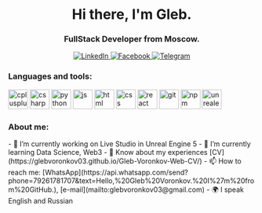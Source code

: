 <div id="header" align="center">
  <h1>Hi there, I'm Gleb.</h1>
  <h3>FullStack Developer from Moscow.</h3>
</div>
<div id="social" align="center">
  <a href="https://www.linkedin.com/in/gleb-voronkov-397082240/">
    <img src="https://img.shields.io/badge/LinkedIn-blue?style=for-the-badge&logo=linkedin&logoColor=white"
         alt="LinkedIn"/>
  </a>
  <a href="https://www.facebook.com/gleb.voronkovkov.03/">
    <img src="https://img.shields.io/badge/Facebook-blue?style=for-the-badge&logo=facebook&logoColor=white"
         alt="Facebook"/>
  </a>
  <a href="https://t.me/Gleb_Voronkov">
    <img src="https://img.shields.io/badge/Telegram-blue?style=for-the-badge&logo=telegram&logoColor=white"
         alt="Telegram"/>
  </a>
</div>

<h3><strong>Languages and tools:</strong></h3>
<img src="https://cdn.jsdelivr.net/gh/devicons/devicon/icons/cplusplus/cplusplus-original.svg" title="cplusplus" width="40" height="40" class="inline-block"/>
<img src="https://cdn.jsdelivr.net/gh/devicons/devicon/icons/csharp/csharp-original.svg" title="csharp" width="40" height="40" class="inline-block"/>
<img src="https://cdn.jsdelivr.net/gh/devicons/devicon/icons/python/python-original.svg" title="python" width="40" height="40" class="inline-block"/>
<img src="https://cdn.jsdelivr.net/gh/devicons/devicon/icons/javascript/javascript-original.svg" title="js" width="40" height="40" class="inline-block"/>
<img src="https://cdn.jsdelivr.net/gh/devicons/devicon/icons/html5/html5-original.svg" title="html" width="40" height="40" class="inline-block"/>
<img src="https://cdn.jsdelivr.net/gh/devicons/devicon/icons/css3/css3-original.svg" title="css" width="40" height="40" class="inline-block"/>
<img src="https://cdn.jsdelivr.net/gh/devicons/devicon/icons/react/react-original.svg" title="react" width="40" height="40" class="inline-block"/>
<img src="https://cdn.jsdelivr.net/gh/devicons/devicon/icons/git/git-plain.svg" title="git" width="40" height="40" class="inline-block"/>
<img src="https://cdn.jsdelivr.net/gh/devicons/devicon/icons/npm/npm-original-wordmark.svg" title="npm" width="40" height="40" class="inline-block"/>
<img src="https://cdn.jsdelivr.net/gh/devicons/devicon/icons/unrealengine/unrealengine-original.svg" title="unrealengine" width="40" height="40" class="inline-      block"/>

<h3><strong>About me:</strong></h3>
- 🔭 I’m currently working on Live Studio in Unreal Engine 5
- 🌱 I’m currently learning Data Science, Web3
- 📄 Know about my experiences [CV](https://glebvoronkov03.github.io/Gleb-Voronkov-Web-CV/)
- 📫 How to reach me: 
      [WhatsApp](https://api.whatsapp.com/send?phone=79261781707&text=Hello,%20Gleb%20Voronkov.%20I%27m%20from%20GitHub.), 
      [e-mail](mailto:glebvoronkov03@gmail.com)
- 🌍 I speak English and Russian
